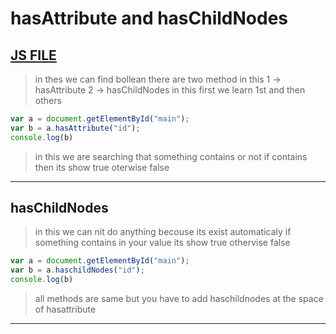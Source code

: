 # hasAttribute and hasChildNodes
[JS FILE](../JS/78-hasAttribute-and-hasChildNodes-method.js)
---
> in thes we can find bollean there are two method in this
1 -> hasAttribute
2 -> hasChildNodes
in this first we learn 1st and then others
```javascript
var a = document.getElementById("main");
var b = a.hasAttribute("id");
console.log(b)
```
> in this we are searching that something contains or not
if contains then its show true oterwise false
---
## hasChildNodes
> in this we can nit do anything becouse its exist automaticaly if something contains in your value its show true othervise false
```javascript
var a = document.getElementById("main");
var b = a.haschildNodes("id");
console.log(b)
```
> all methods are same but you have to add haschildnodes at the space of hasattribute
---
